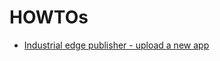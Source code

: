 # HOWTOs

- [Industrial edge publisher - upload a new app](https://github.com/industrial-edge-nl/HOWTOs/tree/main/Industrial%20edge%20publisher)
